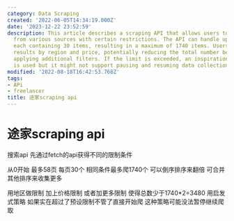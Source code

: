```yaml
---
category: Data Scraping
created: '2022-06-05T14:34:19.000Z'
date: '2023-12-22 23:52:59'
description: This article describes a scraping API that allows users to retrieve data
  from various sources with certain restrictions. The API can handle up to 58 pages,
  each containing 30 items, resulting in a maximum of 1740 items. Users can sort the
  results by region and price, potentially reducing the total number below 3480 by
  applying additional filters. If the limit is exceeded, an inspiration-based strategy
  is used but it might not support pausing and resuming data collection.
modified: '2022-08-18T16:42:53.768Z'
tags:
- APi
- freelancer
title: 途家scraping api
---
```


# 途家scraping api

搜索api 先通过fetch的api获得不同的限制条件

从0开始 最多58页 每页30个 相同条件最多爬1740个 可以倒序排序来翻倍 可合并其他排序来收集更多

用地区做限制 加上价格限制 或者加更多限制 使得总数少于1740*2=3480 用启发式策略 如果实在超过了预设限制不管了直接开始爬 这种策略可能没法暂停继续爬取
